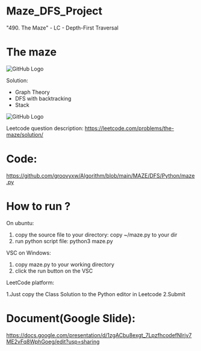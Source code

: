 # Maze_DFS_Project
"490. The Maze" - LC - Depth-First Traversal
# The maze 

![GitHub Logo](Maze_Problem2_2.PNG)




Solution:
- Graph Theory
- DFS with backtracking
- Stack


![GitHub Logo](matrix_dfs_.png)


Leetcode question description: 
https://leetcode.com/problems/the-maze/solution/



# Code: 
https://github.com/groovyxw/Algorithm/blob/main/MAZE/DFS/Python/maze.py


# How to run ?
On ubuntu:
1. copy the source file to your directory: 
    copy ~/maze.py to your dir 
2. run python script file: 
    python3 maze.py
    


VSC on Windows:
1. copy maze.py to your working directory
2. click the run button on the VSC





LeetCode platform:

1.Just copy the Class Solution to the Python editor in Leetcode
2.Submit




# Document(Google Slide): 
https://docs.google.com/presentation/d/1zgACbu8exgt_7LpzfhcodefNIrjv7ME2vFq8WphGoeg/edit?usp=sharing
